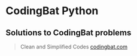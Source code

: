 # CodingBat Python
## Solutions to CodingBat problems
> Clean and Simplified Codes
[codingbat.com](https://codingbat.com/python)
